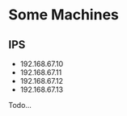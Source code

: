 Some Machines
========

IPS
------

- 192.168.67.10
- 192.168.67.11
- 192.168.67.12
- 192.168.67.13

Todo...
